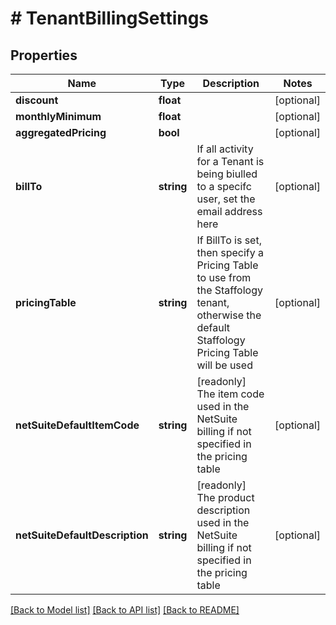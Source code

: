 # # TenantBillingSettings

## Properties

Name | Type | Description | Notes
------------ | ------------- | ------------- | -------------
**discount** | **float** |  | [optional]
**monthlyMinimum** | **float** |  | [optional]
**aggregatedPricing** | **bool** |  | [optional]
**billTo** | **string** | If all activity for a Tenant is being biulled to a specifc user, set the email address here | [optional]
**pricingTable** | **string** | If BillTo is set, then specify a Pricing Table to use from the Staffology tenant, otherwise the default Staffology Pricing Table will be used | [optional]
**netSuiteDefaultItemCode** | **string** | [readonly] The item code used in the NetSuite billing if not specified in the pricing table | [optional]
**netSuiteDefaultDescription** | **string** | [readonly] The product description used in the NetSuite billing if not specified in the pricing table | [optional]

[[Back to Model list]](../../README.md#models) [[Back to API list]](../../README.md#endpoints) [[Back to README]](../../README.md)

